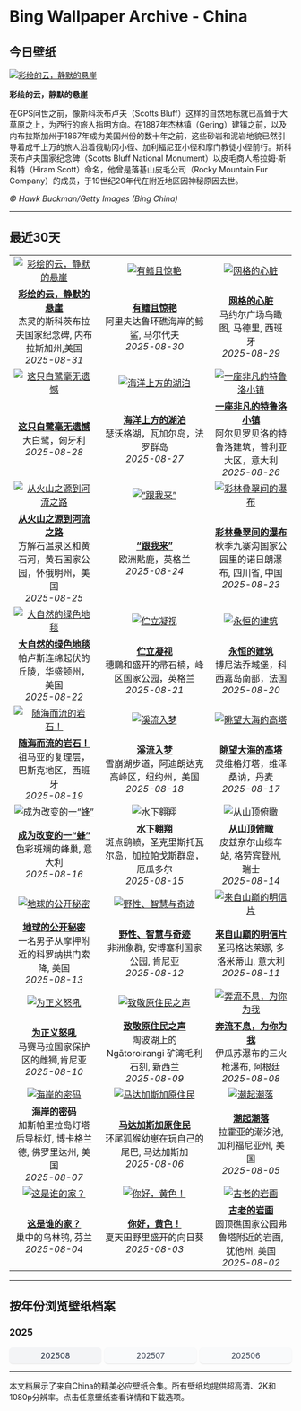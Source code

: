 # Bing Wallpaper Archive - China

## 今日壁纸

[![彩绘的云，静默的悬崖](https://www.bing.com/th?id=OHR.ScottsBluff_ZH-CN0292735112_UHD.jpg&pid=hp&w=2560)](https://bing.codexun.com/cn/detail/20250831)

**彩绘的云，静默的悬崖**

在GPS问世之前，像斯科茨布卢夫（Scotts Bluff）这样的自然地标就已高耸于大草原之上，为西行的旅人指明方向。在1887年杰林镇（Gering）建镇之前，以及内布拉斯加州于1867年成为美国州份的数十年之前，这些砂岩和泥岩地貌已然引导着成千上万的旅人沿着俄勒冈小径、加利福尼亚小径和摩门教徒小径前行。斯科茨布卢夫国家纪念碑（Scotts Bluff National Monument）以皮毛商人希拉姆·斯科特（Hiram Scott）命名，他曾是落基山皮毛公司（Rocky Mountain Fur Company）的成员，于19世纪20年代在附近地区因神秘原因去世。

*© Hawk Buckman/Getty Images (Bing China)*

---

## 最近30天

| | | |
|:---:|:---:|:---:|
| [![彩绘的云，静默的悬崖](https://www.bing.com/th?id=OHR.ScottsBluff_ZH-CN0292735112_UHD.jpg&pid=hp&w=2560)](https://bing.codexun.com/cn/detail/20250831) | [![有鳍且惊艳](https://www.bing.com/th?id=OHR.MaldivesWhaleShark_ZH-CN9975504316_UHD.jpg&pid=hp&w=2560)](https://bing.codexun.com/cn/detail/20250830) | [![网格的心脏](https://www.bing.com/th?id=OHR.PlazaMayor_ZH-CN4576498488_UHD.jpg&pid=hp&w=2560)](https://bing.codexun.com/cn/detail/20250829) | 
| **[彩绘的云，静默的悬崖](https://bing.codexun.com/cn/detail/20250831)**<br>杰灵的斯科茨布拉夫国家纪念碑‌, 内布拉斯加州,美国<br>*2025-08-31* | **[有鳍且惊艳](https://bing.codexun.com/cn/detail/20250830)**<br>阿里夫达鲁环礁海岸的鲸鲨, 马尔代夫<br>*2025-08-30* | **[网格的心脏](https://bing.codexun.com/cn/detail/20250829)**<br>马约尔广场鸟瞰图, 马德里, 西班牙<br>*2025-08-29* | 
| [![这只白鹭毫无遗憾](https://www.bing.com/th?id=OHR.WhiteEgret_ZH-CN4425921150_UHD.jpg&pid=hp&w=2560)](https://bing.codexun.com/cn/detail/20250828) | [![海洋上方的湖泊](https://www.bing.com/th?id=OHR.FaroeLake_ZH-CN3977660997_UHD.jpg&pid=hp&w=2560)](https://bing.codexun.com/cn/detail/20250827) | [![一座非凡的特鲁洛小镇](https://www.bing.com/th?id=OHR.TrulliHouses_ZH-CN3856452406_UHD.jpg&pid=hp&w=2560)](https://bing.codexun.com/cn/detail/20250826) | 
| **[这只白鹭毫无遗憾](https://bing.codexun.com/cn/detail/20250828)**<br>大白鹭，匈牙利<br>*2025-08-28* | **[海洋上方的湖泊](https://bing.codexun.com/cn/detail/20250827)**<br>瑟沃格湖，瓦加尔岛，法罗群岛<br>*2025-08-27* | **[一座非凡的特鲁洛小镇](https://bing.codexun.com/cn/detail/20250826)**<br>阿尔贝罗贝洛的特鲁洛建筑，普利亚大区，意大利<br>*2025-08-26* | 
| [![从火山之源到河流之路](https://www.bing.com/th?id=OHR.YellowstoneRiver_ZH-CN3716808579_UHD.jpg&pid=hp&w=2560)](https://bing.codexun.com/cn/detail/20250825) | [![“跟我来”](https://www.bing.com/th?id=OHR.CervusDama_ZH-CN3603505811_UHD.jpg&pid=hp&w=2560)](https://bing.codexun.com/cn/detail/20250824) | [![彩林叠翠间的瀑布](https://www.bing.com/th?id=OHR.ChushuY25_ZH-CN0495086720_UHD.jpg&pid=hp&w=2560)](https://bing.codexun.com/cn/detail/20250823) | 
| **[从火山之源到河流之路](https://bing.codexun.com/cn/detail/20250825)**<br>方解石温泉区和黄石河，黄石国家公园，怀俄明州，美国<br>*2025-08-25* | **[“跟我来”](https://bing.codexun.com/cn/detail/20250824)**<br>欧洲黇鹿‌，英格兰<br>*2025-08-24* | **[彩林叠翠间的瀑布](https://bing.codexun.com/cn/detail/20250823)**<br>秋季九寨沟国家公园里的诺日朗瀑布, 四川省, 中国<br>*2025-08-23* | 
| [![大自然的绿色地毯](https://www.bing.com/th?id=OHR.PalouseWA_ZH-CN2552273820_UHD.jpg&pid=hp&w=2560)](https://bing.codexun.com/cn/detail/20250822) | [![伫立凝视](https://www.bing.com/th?id=OHR.WheatearBird_ZH-CN2663965839_UHD.jpg&pid=hp&w=2560)](https://bing.codexun.com/cn/detail/20250821) | [![永恒的建筑](https://www.bing.com/th?id=OHR.CitadelBonifacio_ZH-CN2130899430_UHD.jpg&pid=hp&w=2560)](https://bing.codexun.com/cn/detail/20250820) | 
| **[大自然的绿色地毯](https://bing.codexun.com/cn/detail/20250822)**<br>帕卢斯连绵起伏的丘陵，华盛顿州，美国<br>*2025-08-22* | **[伫立凝视](https://bing.codexun.com/cn/detail/20250821)**<br>穗䳭和盛开的帚石楠，峰区国家公园，英格兰<br>*2025-08-21* | **[永恒的建筑](https://bing.codexun.com/cn/detail/20250820)**<br>博尼法乔城堡，科西嘉岛南部，法国<br>*2025-08-20* | 
| [![随海而流的岩石！](https://www.bing.com/th?id=OHR.GipuzcoaSummer_ZH-CN1926924422_UHD.jpg&pid=hp&w=2560)](https://bing.codexun.com/cn/detail/20250819) | [![溪流入梦](https://www.bing.com/th?id=OHR.AvalancheLake_ZH-CN1442576083_UHD.jpg&pid=hp&w=2560)](https://bing.codexun.com/cn/detail/20250818) | [![眺望大海的高塔](https://www.bing.com/th?id=OHR.LyngvigLighthouse_ZH-CN0836204503_UHD.jpg&pid=hp&w=2560)](https://bing.codexun.com/cn/detail/20250817) | 
| **[随海而流的岩石！](https://bing.codexun.com/cn/detail/20250819)**<br>祖马亚的复理层，巴斯克地区，西班牙<br>*2025-08-19* | **[溪流入梦](https://bing.codexun.com/cn/detail/20250818)**<br>雪崩湖步道，阿迪朗达克高峰区，纽约州，美国<br>*2025-08-18* | **[眺望大海的高塔](https://bing.codexun.com/cn/detail/20250817)**<br>灵维格灯塔，维泽桑讷，丹麦<br>*2025-08-17* | 
| [![成为改变的一“蜂”](https://www.bing.com/th?id=OHR.ColorfulBeehives_ZH-CN0180195770_UHD.jpg&pid=hp&w=2560)](https://bing.codexun.com/cn/detail/20250816) | [![水下翱翔](https://www.bing.com/th?id=OHR.SpottedEagleRay_ZH-CN9894613260_UHD.jpg&pid=hp&w=2560)](https://bing.codexun.com/cn/detail/20250815) | [![从山顶俯瞰](https://www.bing.com/th?id=OHR.PizNairPeak_ZH-CN8209144138_UHD.jpg&pid=hp&w=2560)](https://bing.codexun.com/cn/detail/20250814) | 
| **[成为改变的一“蜂”](https://bing.codexun.com/cn/detail/20250816)**<br>色彩斑斓的蜂巢, 意大利<br>*2025-08-16* | **[水下翱翔](https://bing.codexun.com/cn/detail/20250815)**<br>斑点鹞鲼，圣克里斯托瓦尔岛‌，‌加拉帕戈斯群岛，厄瓜多尔<br>*2025-08-15* | **[从山顶俯瞰](https://bing.codexun.com/cn/detail/20250814)**<br>皮兹奈尔山缆车站, 格劳宾登州, 瑞士<br>*2025-08-14* | 
| [![地球的公开秘密](https://www.bing.com/th?id=OHR.CoronaArch_ZH-CN5406267193_UHD.jpg&pid=hp&w=2560)](https://bing.codexun.com/cn/detail/20250813) | [![野性、智慧与奇迹](https://www.bing.com/th?id=OHR.KenyaElephants_ZH-CN7587207512_UHD.jpg&pid=hp&w=2560)](https://bing.codexun.com/cn/detail/20250812) | [![来自山巅的明信片](https://www.bing.com/th?id=OHR.SantaMaddalena_ZH-CN7421083295_UHD.jpg&pid=hp&w=2560)](https://bing.codexun.com/cn/detail/20250811) | 
| **[地球的公开秘密](https://bing.codexun.com/cn/detail/20250813)**<br>一名男子从摩押附近的科罗纳拱门索降, 美国<br>*2025-08-13* | **[野性、智慧与奇迹](https://bing.codexun.com/cn/detail/20250812)**<br>非洲象群, 安博塞利国家公园, 肯尼亚<br>*2025-08-12* | **[来自山巅的明信片](https://bing.codexun.com/cn/detail/20250811)**<br>圣玛格达莱娜, 多洛米蒂山, 意大利<br>*2025-08-11* | 
| [![为正义怒吼](https://www.bing.com/th?id=OHR.LionessKenya_ZH-CN6791029673_UHD.jpg&pid=hp&w=2560)](https://bing.codexun.com/cn/detail/20250810) | [![致敬原住民之声](https://www.bing.com/th?id=OHR.MaoriRock_ZH-CN5614685493_UHD.jpg&pid=hp&w=2560)](https://bing.codexun.com/cn/detail/20250809) | [![奔流不息，为你为我](https://www.bing.com/th?id=OHR.IguazuArgentina_ZH-CN4457051931_UHD.jpg&pid=hp&w=2560)](https://bing.codexun.com/cn/detail/20250808) | 
| **[为正义怒吼](https://bing.codexun.com/cn/detail/20250810)**<br>马赛马拉国家保护区的雌狮,肯尼亚<br>*2025-08-10* | **[致敬原住民之声](https://bing.codexun.com/cn/detail/20250809)**<br>陶波湖上的 Ngātoroirangi 矿湾毛利石刻, 新西兰<br>*2025-08-09* | **[奔流不息，为你为我](https://bing.codexun.com/cn/detail/20250808)**<br>伊瓜苏瀑布的三火枪瀑布, 阿根廷<br>*2025-08-08* | 
| [![海岸的密码](https://www.bing.com/th?id=OHR.GasparillaLight_ZH-CN6855683859_UHD.jpg&pid=hp&w=2560)](https://bing.codexun.com/cn/detail/20250807) | [![马达加斯加原住民](https://www.bing.com/th?id=OHR.BabyLemur_ZH-CN6617977758_UHD.jpg&pid=hp&w=2560)](https://bing.codexun.com/cn/detail/20250806) | [![潮起潮落](https://www.bing.com/th?id=OHR.CaliforniaTidepool_ZH-CN6273815361_UHD.jpg&pid=hp&w=2560)](https://bing.codexun.com/cn/detail/20250805) | 
| **[海岸的密码](https://bing.codexun.com/cn/detail/20250807)**<br>加斯帕里拉岛灯塔后导标灯, 博卡格兰德, 佛罗里达州, 美国<br>*2025-08-07* | **[马达加斯加原住民](https://bing.codexun.com/cn/detail/20250806)**<br>环尾狐猴幼崽在玩自己的尾巴‌, 马达加斯加<br>*2025-08-06* | **[潮起潮落](https://bing.codexun.com/cn/detail/20250805)**<br>拉霍亚的潮汐池‌, 加利福尼亚州, 美国<br>*2025-08-05* | 
| [![这是谁的家？](https://www.bing.com/th?id=OHR.LaplandOwl_ZH-CN6070251232_UHD.jpg&pid=hp&w=2560)](https://bing.codexun.com/cn/detail/20250804) | [![你好，黄色！](https://www.bing.com/th?id=OHR.HappySunflower_ZH-CN5840993161_UHD.jpg&pid=hp&w=2560)](https://bing.codexun.com/cn/detail/20250803) | [![古老的岩画](https://www.bing.com/th?id=OHR.FruitaPetroglyphs_ZH-CN5423905955_UHD.jpg&pid=hp&w=2560)](https://bing.codexun.com/cn/detail/20250802) | 
| **[这是谁的家？](https://bing.codexun.com/cn/detail/20250804)**<br>巢中的乌林鸮, 芬兰<br>*2025-08-04* | **[你好，黄色！](https://bing.codexun.com/cn/detail/20250803)**<br>夏天田野里盛开的向日葵<br>*2025-08-03* | **[古老的岩画](https://bing.codexun.com/cn/detail/20250802)**<br>圆顶礁国家公园弗鲁塔附近的岩画, 犹他州, 美国<br>*2025-08-02* | 


---

## 按年份浏览壁纸档案

### 2025
<div style="display: grid; grid-template-columns: repeat(auto-fit, minmax(80px, 1fr)); gap: 6px; margin: 12px 0;">
<a href="https://bing.codexun.com/cn/archive/202508" style="padding: 6px 12px; font-size: 14px; border-radius: 6px; box-shadow: 0 1px 2px rgba(0,0,0,0.1); background-color: #f3f4f6; color: #374151; text-decoration: none; text-align: center; transition: background-color 0.2s ease; font-weight: 500;">202508</a>
<a href="https://bing.codexun.com/cn/archive/202507" style="padding: 6px 12px; font-size: 14px; border-radius: 6px; box-shadow: 0 1px 2px rgba(0,0,0,0.1); background-color: #f9fafb; color: #374151; text-decoration: none; text-align: center; transition: background-color 0.2s ease;">202507</a>
<a href="https://bing.codexun.com/cn/archive/202506" style="padding: 6px 12px; font-size: 14px; border-radius: 6px; box-shadow: 0 1px 2px rgba(0,0,0,0.1); background-color: #f9fafb; color: #374151; text-decoration: none; text-align: center; transition: background-color 0.2s ease;">202506</a>
</div>



---

本文档展示了来自China的精美必应壁纸合集。所有壁纸均提供超高清、2K和1080p分辨率。点击任意壁纸查看详情和下载选项。
